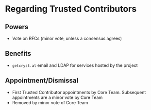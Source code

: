 # Regarding Trusted Contributors

## Powers

* Vote on RFCs (minor vote, unless a consensus agrees)

## Benefits

* `getcryst.al` email and LDAP for services hosted by the project

## Appointment/Dismissal

* First Trusted Contributor appointments by Core Team. Subsequent appointments are a minor vote by Core Team
* Removed by minor vote of Core Team
